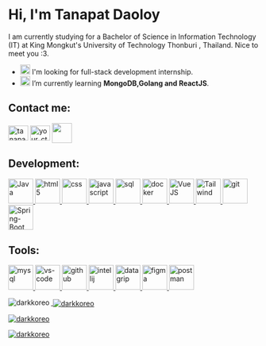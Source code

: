 # Hi, I'm Tanapat Daoloy #
I am currently studying for a Bachelor of Science in Information Technology (IT) at King Mongkut's University of Technology Thonburi , Thailand. Nice to meet you :3.


- <img src="https://em-content.zobj.net/source/noto-emoji-animations/344/eyes_1f440.gif" width = "20" height = "20"/> I'm looking for full-stack development internship.
- <img src="https://em-content.zobj.net/source/animated-noto-color-emoji/356/seedling_1f331.gif" width = "20" height = "20"/> I’m currently learning **MongoDB,Golang and ReactJS**.

## Contact me:
<p align="left">
<a href="https://www.facebook.com/tanapat.daoloy/" target="blank"><img align="center" src="https://raw.githubusercontent.com/rahuldkjain/github-profile-readme-generator/master/src/images/icons/Social/facebook.svg" alt="tanapat daoloy" height="30" width="40" /></a>
<a href="https://instagram.com/your_ctrl" target="blank"><img align="center" src="https://raw.githubusercontent.com/rahuldkjain/github-profile-readme-generator/master/src/images/icons/Social/instagram.svg" alt="your_ctrl" height="30" width="40" /></a>
<a href="mailto:tanapatsohandsomes@gmail.com"><img align="center" src="https://api.iconify.design/twemoji:envelope.svg?color=%2300ffcc" height="40" width="40"/> </a>
</p>

## Development:
<p align="left">  
<a href="https://www.java.com/en/"><img src="https://api.iconify.design/vscode-icons:file-type-java.svg?color=%2300ffcc" alt="Java" width="50" height="50"/> </a>
<a href="https://www.w3schools.com/html/"><img src="https://api.iconify.design/vscode-icons:file-type-html.svg?color=%2300ffcc" alt="html5" width="50" height="50"/> </a>
<a href="https://www.w3schools.com/css/"><img src="https://api.iconify.design/vscode-icons:file-type-css.svg?color=%2300ffcc" alt="css" width="50" height="50"/> </a>
<a href="https://developer.mozilla.org/en-US/docs/Web/JavaScript"><img src="https://api.iconify.design/vscode-icons:file-type-js-official.svg?color=%2300ffcc" alt="javascript" width="50" height="50"/> </a>
<a href="https://www.w3schools.com/sql/"><img src="https://api.iconify.design/vscode-icons:file-type-sql.svg?color=%2300ffcc" alt="sql" width="50" height="50"/> </a>
<a href="https://www.docker.com/"><img src="https://api.iconify.design/vscode-icons:file-type-docker.svg?color=%2300ffcc" alt="docker" width="50" height="50"/> </a>
<a href="https://vuejs.org/"><img src="https://api.iconify.design/vscode-icons:file-type-vue.svg?color=%2300ffcc" alt="VueJS" width="50" height="50"/> </a>
<a href="https://tailwindcss.com/"><img src="https://api.iconify.design/vscode-icons:file-type-tailwind.svg?color=%2300ffcc" alt="Tailwind" width="50" height="50"/> </a>
<a href="https://git-scm.com/"><img src="https://api.iconify.design/vscode-icons:file-type-git.svg?color=%2300ffcc" alt="git" width="50" height="50"/> </a>
<a href="https://spring.io/projects/spring-boot"><img src="https://spring.io/img/logos/spring-initializr.svg" alt="Spring-Boot" width="50" height="50"/> </a>
</p>

## Tools:
<p align="left"> 
<a href="https://www.mysql.com/"><img src="https://api.iconify.design/vscode-icons:file-type-mysql.svg?color=%2300ffcc" alt="mysql" width="50" height="50"/> </a>
<a href="https://code.visualstudio.com/"><img src="https://api.iconify.design/vscode-icons:file-type-vscode.svg?color=%2300ffcc" alt="vs-code" width="50" height="50"/>
<a href="https://github.com/"><img src="https://api.iconify.design/ant-design:github-filled.svg?color=%2300ffcc" alt="github" width="50" height="50"/>
<a href="https://www.jetbrains.com/idea/"><img src="https://api.iconify.design/logos:intellij-idea.svg?color=%2300ffcc" alt="intellij" width="50" height="50"/>
<a href="https://www.jetbrains.com/datagrip/?source=google&medium=cpc&campaign=15034927879&term=datagrip&content=555122603976&gad=1&gclid=Cj0KCQjwvL-oBhCxARIsAHkOiu1Ckdp6ixB_eXYz_5RShtBs8KJGftvJbVNVy_3JqVT6MZUqMP16LBsaAg2cEALw_wcB"><img src="https://api.iconify.design/devicon:datagrip.svg?color=%2300ffcc" alt="datagrip" width="50" height="50"/>
<a href="https://www.figma.com/"><img src="https://api.iconify.design/logos:figma.svg?color=%2300ffcc" alt="figma" width="50" height="50"/>
<a href="https://www.postman.com/"><img src="https://api.iconify.design/logos:postman-icon.svg?color=%2300ffcc" alt="postman" width="50" height="50"/>
</p>





<p><img align="left" src="https://github-readme-stats.vercel.app/api/top-langs?username=darkkoreo&show_icons=true&theme=tokyonight&locale=en&layout=compact" alt="darkkoreo" /></p>

<p>&nbsp;<img align="center" src="https://github-readme-stats.vercel.app/api?username=darkkoreo&show_icons=true&theme=tokyonight&locale=en" alt="darkkoreo" /></p>

<p><img align="center" src="https://github-readme-streak-stats.herokuapp.com/?user=darkkoreo&theme=highcontrast" alt="darkkoreo" /></p>

<p align="left"> <img src="https://komarev.com/ghpvc/?username=darkkoreo&label=Profile%20views&color=0e75b6&style=flat" alt="darkkoreo" /> </p>
